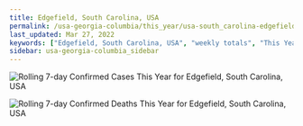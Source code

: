 ```yaml
---
title: Edgefield, South Carolina, USA
permalink: /usa-georgia-columbia/this_year/usa-south_carolina-edgefield-365_days.html
last_updated: Mar 27, 2022
keywords: ["Edgefield, South Carolina, USA", "weekly totals", "This Year"]
sidebar: usa-georgia-columbia_sidebar
---
```


![Rolling 7-day Confirmed Cases This Year for Edgefield, South Carolina, USA](/covid_tracker/images/graphs/usa-south_carolina-edgefield-rolling_7_days_confirmed-365_days_graph.png)

![Rolling 7-day Confirmed Deaths This Year for Edgefield, South Carolina, USA](/covid_tracker/images/graphs/usa-south_carolina-edgefield-rolling_7_days_deaths-365_days_graph.png)
